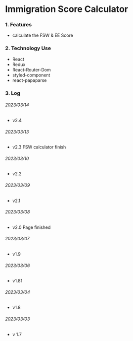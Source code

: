 # Immigration Score Calculator

### 1. Features

- calculate the FSW & EE Score

### 2. Technology Use

- React
- Redux
- React-Router-Dom
- styled-component
- react-papaparse

### 3. Log

###### 2023/03/14

- v2.4

###### 2023/03/13

- v2.3 FSW calculator finish

###### 2023/03/10

- v2.2

###### 2023/03/09

- v2.1

###### 2023/03/08

- v2.0 Page finished

###### 2023/03/07

- v1.9

###### 2023/03/06

- v1.81

###### 2023/03/04

- v1.8

###### 2023/03/03

- v 1.7





